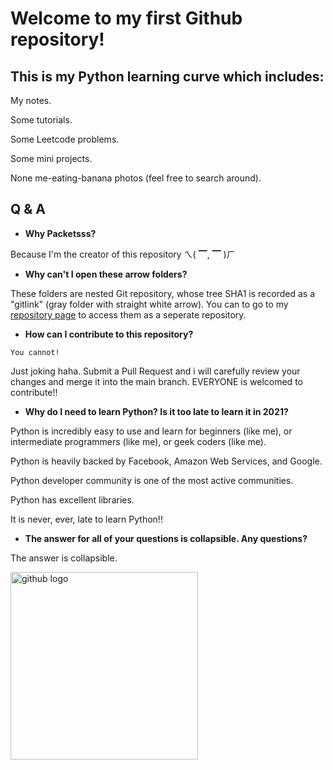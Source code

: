 # Welcome to my first Github repository!
## This is my Python learning curve which includes:
My notes.

Some tutorials.

Some Leetcode problems.

Some mini projects.

None me-eating-banana photos (feel free to search around).
## Q & A
- **Why Packetsss?**

Because I'm the creator of this repository ㄟ( ▔, ▔ )ㄏ

- **Why can't I open these arrow folders?**

These folders are nested Git repository, whose tree SHA1 is recorded as a "gitlink" (gray folder with straight white arrow). You can to go to my [repository page](https://github.com/packetsss?tab=repositories) to access them as a seperate repository.
- **How can I contribute to this repository?**

`You cannot!`

Just joking haha. Submit a Pull Request and i will carefully review your changes and merge it into the main branch. EVERYONE is welcomed to contribute!!
- **Why do I need to learn Python? Is it too late to learn it in 2021?**


Python is incredibly easy to use and learn for beginners (like me), or intermediate programmers (like me), or geek coders (like me).

Python is heavily backed by Facebook, Amazon Web Services, and Google.

Python developer community is one of the most active communities.

Python has excellent libraries.

It is never, ever, late to learn Python!!

- **The answer for all of your questions is collapsible. Any questions?**

The answer is collapsible.


[<img src="https://i.redd.it/xabtzssplot41.jpg" alt="github logo" width="300">](https://github.com/packetsss)
